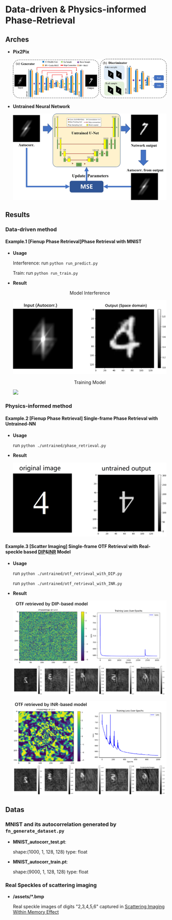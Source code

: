 # Data-driven & Physics-informed Phase-Retrieval

## Arches
* **Pix2Pix**

  ![](./assets/GAN_architecture.jpg)

* **Untrained Neural Network**
  
  ![](./assets/untrained_architecture.jpg)

## Results

### Data-driven method

#### Example.1 \[Fienup Phase Retrieval\]Phase Retrieval with MNIST
* **Usage**

  Interference: run `python run_predict.py`

  Train: run `python run_train.py`

* **Result**

  <center>Model Interference</center>
  
  ![](./assets/model_interference.png)

  <center>Training Model</center>

  ![](./assets/training.gif)

### Physics-informed method

#### Example.2  \[Fienup Phase Retrieval\] Single-frame Phase Retrieval with Untrained-NN

* **Usage**

  run `python ./untrained/phase_retrieval.py`

* **Result**
  
  ![](./assets/untrained_result.jpg)

#### Example.3  \[Scatter Imaging\] Single-frame OTF Retrieval with Real-speckle based [DIP](https://arxiv.org/pdf/1810.03982)&[INR](https://arxiv.org/abs/2006.09661)  Model
* **Usage**

  run `python ./untrained/otf_retrieval_with_DIP.py`

  run `python ./untrained/otf_retrieval_with_INR.py`
  
* **Result**

  ![](./assets/OTF_retrieved_by_DIP.png)

  ![](./assets/OTF_retrieved_by_INR.png)

## Datas

### MNIST and its autocorrelation generated by `fn_generate_dataset.py`

* **MNIST_autocorr_test.pt**: 

  shape:(1000, 1, 128, 128) type: float
* **MNIST_autocorr_train.pt**: 
  
  shape:(9000, 1, 128, 128) type: float

### Real Speckles of scattering imaging 

* **/assets/*.bmp**
  
  Real speckle images of digits "2,3,4,5,6" captured in [Scattering Imaging Within Memory Effect](https://www.sciencedirect.com/science/article/abs/pii/S0143816623001446)


